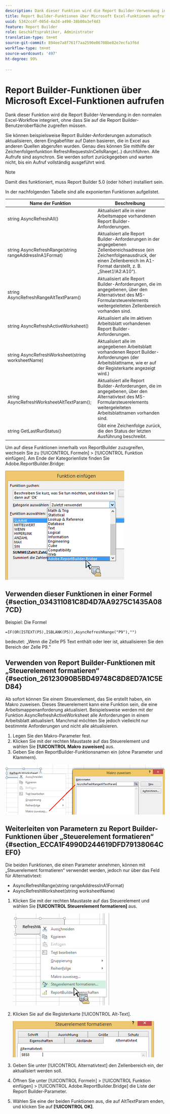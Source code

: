 ```yaml
---
description: Dank dieser Funktion wird die Report Builder-Verwendung in den normalen Excel-Workflow integriert, ohne dass Sie auf die Report Builder-Benutzeroberfläche zugreifen müssen.
title: Report Builder-Funktionen über Microsoft Excel-Funktionen aufrufen
uuid: 5342cc4f-085d-4a2d-a498-38b00a3ef4d3
feature: Report Builder
role: Geschäftspraktiker, Administrator
translation-type: tm+mt
source-git-commit: 894ee7a8f761f7aa2590e06708be82e7ecfa3f6d
workflow-type: tm+mt
source-wordcount: '497'
ht-degree: 99%

---
```



# Report Builder-Funktionen über Microsoft Excel-Funktionen aufrufen

Dank dieser Funktion wird die Report Builder-Verwendung in den normalen Excel-Workflow integriert, ohne dass Sie auf die Report Builder-Benutzeroberfläche zugreifen müssen.

Sie können beispielsweise Report Builder-Anforderungen automatisch aktualisieren, deren Eingabefilter auf Daten basieren, die in Excel aus anderen Quellen abgerufen wurden. Genau dies können Sie mithilfe der Zeichenfolgenfunktion RefreshRequestsInCellsRange(..) durchführen. Alle Aufrufe sind asynchron. Sie werden sofort zurückgegeben und warten nicht, bis ein Aufruf vollständig ausgeführt wird.

>[!NOTE]
>
>Damit dies funktioniert, muss Report Builder 5.0 (oder höher) installiert sein.

In der nachfolgenden Tabelle sind alle exponierten Funktionen aufgelistet.

| Name der Funktion | Beschreibung |
|---|---|
| string AsyncRefreshAll() | Aktualisiert alle in einer Arbeitsmappe vorhandenen Report Builder-Anforderungen. |
| string AsyncRefreshRange(string rangeAddressInA1Format) | Aktualisiert alle Report Builder-Anforderungen in der angegebenen Zellenbereichsadresse (ein Zeichenfolgenausdruck, der einen Zellenbereich im A1-Format darstellt, z. B. „Sheet1!A2:A10“). |
| string AsyncRefreshRangeAltTextParam() | Aktualisiert alle Report Builder-Anforderungen, die im angegebenen, über den Alternativtext des MS-Formularsteuerelements weitergeleiteten Zellenbereich vorhanden sind. |
| string AsyncRefreshActiveWorksheet() | Aktualisiert alle im aktiven Arbeitsblatt vorhandenen Report Builder-Anforderungen. |
| string AsyncRefreshWorksheet(string worksheetName) | Aktualisiert alle im angegebenen Arbeitsblatt vorhandenen Report Builder-Anforderungen (der Arbeitsblattname, wie er auf der Registerkarte angezeigt wird.) |
| string AsyncRefreshWorksheetAltTextParam(); | Aktualisiert alle Report Builder-Anforderungen, die im angegebenen, über den Alternativtext des MS-Formularsteuerelements weitergeleiteten Arbeitsblattnamen vorhanden sind. |
| string GetLastRunStatus() | Gibt eine Zeichenfolge zurück, die den Status der letzten Ausführung beschreibt. |

Um auf diese Funktionen innerhalb von ReportBuilder zuzugreifen, wechseln Sie zu [!UICONTROL Formeln] > [!UICONTROL Funktion einfügen]. Am Ende der Kategorienliste finden Sie Adobe.ReportBuilder.Bridge:

![](assets/arb_functions.png)

## Verwenden dieser Funktionen in einer Formel {#section_034311081C8D4D7AA9275C1435A087CD}

Beispiel: Die Formel

```
=IF(OR(ISTEXT(P5),ISBLANK(P5)),AsyncRefreshRange("P9"),"")
```

bedeutet: „Wenn die Zelle P5 Text enthält oder leer ist, aktualisieren Sie den Bereich der Zelle P9.“

## Verwenden von Report Builder-Funktionen mit „Steuerelement formatieren“ {#section_26123090B5BD49748C8D8ED7A1C5ED84}

Ab sofort können Sie einem Steuerelement, das Sie erstellt haben, ein Makro zuweisen. Dieses Steuerelement kann eine Funktion sein, die eine Arbeitsmappenanforderung aktualisiert. Beispielsweise werden mit der Funktion AsyncRefreshActiveWorksheet alle Anforderungen in einem Arbeitsblatt aktualisiert. Manchmal möchten Sie jedoch vielleicht nur bestimmte Anforderungen und nicht alle aktualisieren.

1. Legen Sie den Makro-Parameter fest.
1. Klicken Sie mit der rechten Maustaste auf das Steuerelement und wählen Sie **[!UICONTROL Makro zuweisen]** aus.
1. Geben Sie den ReportBuilder-Funktionsnamen ein (ohne Parameter und Klammern).

![](assets/assign_macro.png)

## Weiterleiten von Parametern zu Report Builder-Funktionen über „Steuerelement formatieren“ {#section_ECCA1F4990D244619DFD79138064CEF0}

Die beiden Funktionen, die einen Parameter annehmen, können mit „Steuerelement formatieren“ verwendet werden, jedoch nur über das Feld für Alternativtext:

* AsyncRefreshRange(string rangeAddressInA1Format)
* AsyncRefreshWorksheet(string worksheetName)

1. Klicken Sie mit der rechten Maustaste auf das Steuerelement und wählen Sie **[!UICONTROL Steuerelement formatieren]** aus.

   ![](assets/format_control.png)

1. Klicken Sie auf die Registerkarte [!UICONTROL Alt-Text].

   ![](assets/alt_text.png)

1. Geben Sie unter [!UICONTROL Alternativtext] den Zellenbereich ein, der aktualisiert werden soll.
1. Öffnen Sie unter [!UICONTROL Formeln] > [!UICONTROL Funktion einfügen] > [!UICONTROL Adobe.ReportBuilder.Bridge] die Liste der Report Builder-Parameter.

1. Wählen Sie eine der beiden Funktionen aus, die auf AltTextParam enden, und klicken Sie auf **[!UICONTROL OK]**.

